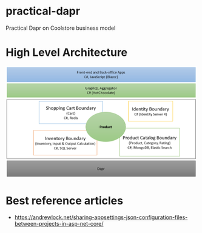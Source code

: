 # practical-dapr
Practical Dapr on Coolstore business model

# High Level Architecture

![](assets/high_level_architecture.png)

# Best reference articles
- https://andrewlock.net/sharing-appsettings-json-configuration-files-between-projects-in-asp-net-core/
